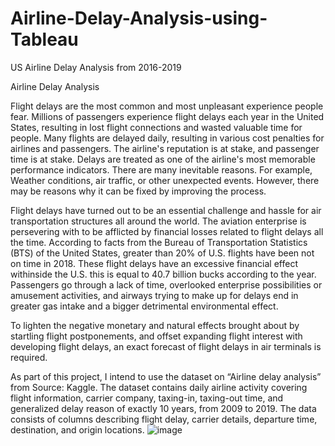 # Airline-Delay-Analysis-using-Tableau

US Airline Delay Analysis from 2016-2019

Airline Delay Analysis

Flight delays are the most common and most unpleasant experience people fear. Millions of passengers experience flight delays each year in the United States, resulting in lost flight connections and wasted valuable time for people. Many flights are delayed daily, resulting in various cost penalties for airlines and passengers. The airline's reputation is at stake, and passenger time is at stake. Delays are treated as one of the airline's most memorable performance indicators. There are many inevitable reasons. For example, Weather conditions, air traffic, or other unexpected events. However, there may be reasons why it can be fixed by improving the process. 

Flight delays have turned out to be an essential challenge and hassle for air transportation structures all around the world. The aviation enterprise is persevering with to be afflicted by financial losses related to flight delays all the time. According to facts from the Bureau of Transportation Statistics (BTS) of the United States, greater than 20% of U.S. flights have been not on time in 2018. These flight delays have an excessive financial effect withinside the U.S. this is equal to 40.7 billion bucks according to the year. Passengers go through a lack of time, overlooked enterprise possibilities or amusement activities, and airways trying to make up for delays end in greater gas intake and a bigger detrimental environmental effect.

To lighten the negative monetary and natural effects brought about by startling flight postponements, and offset expanding flight interest with developing flight delays, an exact forecast of flight delays in air terminals is required.

As part of this project, I intend to use the dataset on “Airline delay analysis” from Source: Kaggle. The dataset contains daily airline activity covering flight information, carrier company, taxing-in, taxing-out time, and generalized delay reason of exactly 10 years, from 2009 to 2019. The data consists of columns describing flight delay, carrier details, departure time, destination, and origin locations.
![image](https://user-images.githubusercontent.com/90289879/177216364-509b9f89-7599-43d8-9f32-1834a2ea89e9.png)

